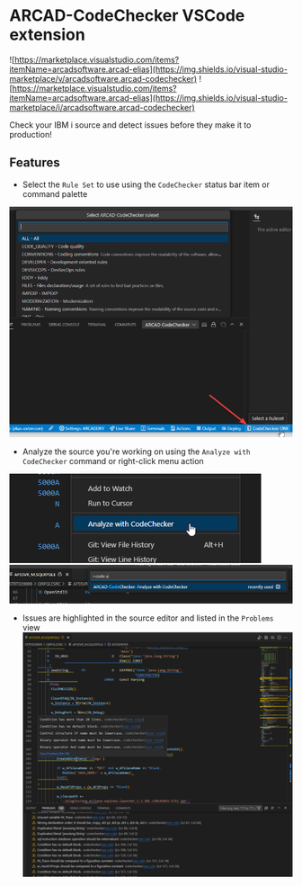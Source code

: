 # ARCAD-CodeChecker VSCode extension
![https://marketplace.visualstudio.com/items?itemName=arcadsoftware.arcad-elias](https://img.shields.io/visual-studio-marketplace/v/arcadsoftware.arcad-codechecker)
![https://marketplace.visualstudio.com/items?itemName=arcadsoftware.arcad-elias](https://img.shields.io/visual-studio-marketplace/i/arcadsoftware.arcad-codechecker)

Check your IBM i source and detect issues before they make it to production!

## Features
- Select the `Rule Set` to use using the `CodeChecker` status bar item or command palette

![ruleset_001](assets/ruleset_001.png)

- Analyze the source you're working on using the `Analyze with CodeChecker` command or right-click menu action

![exec_001](assets/exec_001.png)
![exec_002](assets/exec_002.png)

- Issues are highlighted in the source editor and listed in the `Problems` view
![analysis_001](assets/analysis_001.png)